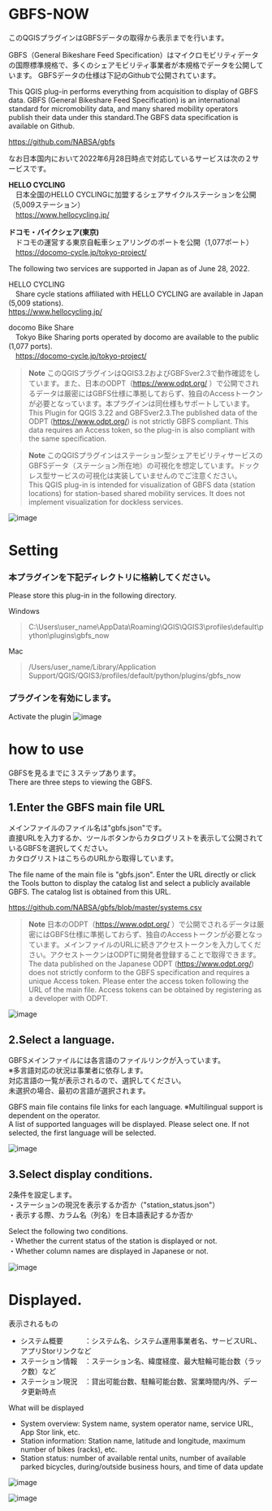 # GBFS-NOW


このQGISプラグインはGBFSデータの取得から表示までを行います。  

GBFS（General Bikeshare Feed Specification）はマイクロモビリティデータの国際標準規格で、多くのシェアモビリティ事業者が本規格でデータを公開しています。  GBFSデータの仕様は下記のGithubで公開されています。  

This QGIS plug-in performs everything from acquisition to display of GBFS data.
GBFS (General Bikeshare Feed Specification) is an international standard for micromobility data, and many shared mobility operators publish their data under this standard.The GBFS data specification is available on Github.  
  
https://github.com/NABSA/gbfs  

なお日本国内において2022年6月28日時点で対応しているサービスは次の２サービスです。

**HELLO CYCLING**  
　日本全国のHELLO CYCLINGに加盟するシェアサイクルステーションを公開（5,009ステーション）  
　https://www.hellocycling.jp/   
    
**ドコモ・バイクシェア(東京)**  
　ドコモの運営する東京自転車シェアリングのポートを公開（1,077ポート）  
　https://docomo-cycle.jp/tokyo-project/  
   
The following two services are supported in Japan as of June 28, 2022.

HELLO CYCLING  
　Share cycle stations affiliated with HELLO CYCLING are available in Japan (5,009 stations).  
  https://www.hellocycling.jp/   
    
docomo Bike Share  
　Tokyo Bike Sharing ports operated by docomo are available to the public (1,077 ports).  
　https://docomo-cycle.jp/tokyo-project/  
 
> **Note**
> このQGISプラグインはQGIS3.2およびGBFSver2.3で動作確認をしています。また、日本のODPT（https://www.odpt.org/ ）で公開でされるデータは厳密にはGBFS仕様に準拠しておらず、独自のAccessトークンが必要となっています。本プラグインは同仕様もサポートしています。  
> This Plugin for QGIS 3.22 and GBFSver2.3.The published data of the ODPT (https://www.odpt.org/) is not strictly GBFS compliant.
This data requires an Access token, so the plug-in is also compliant with the same specification.

> **Note**
> このQGISプラグインはステーション型シェアモビリティサービスのGBFSデータ（ステーション所在地）の可視化を想定しています。ドックレス型サービスの可視化は実装していませんのでご注意ください。  
> This QGIS plug-in is intended for visualization of GBFS data (station locations) for station-based shared mobility services. It does not implement visualization for dockless services.


![image](https://user-images.githubusercontent.com/13606213/176122064-8df71c49-d10f-4c1a-9bd4-653dac7f7f2e.png)



# Setting
### 本プラグインを下記ディレクトリに格納してください。  
Please store this plug-in in the following directory.

Windows
>C:\Users\user_name\AppData\Roaming\QGIS\QGIS3\profiles\default\python\plugins\gbfs_now

Mac
>/Users/user_name/Library/Application Support/QGIS/QGIS3/profiles/default/python/plugins/gbfs_now

### プラグインを有効にします。  
Activate the plugin
![image](https://user-images.githubusercontent.com/13606213/169724659-ce130555-2cfb-4285-b0be-c97a07204646.png)


# how to use
GBFSを見るまでに３ステップあります。  
There are three steps to viewing the GBFS.  
  
## 1.Enter the GBFS main file URL
  
メインファイルのファイル名は"gbfs.json"です。   
直接URLを入力するか、ツールボタンからカタログリストを表示して公開されているGBFSを選択してください。  
カタログリストはこちらのURLから取得しています。  
  
The file name of the main file is "gbfs.json". 
Enter the URL directly or click the Tools button to display the catalog list and select a publicly available GBFS.
The catalog list is obtained from this URL.  

https://github.com/NABSA/gbfs/blob/master/systems.csv  
  
> **Note**
> 日本のODPT（https://www.odpt.org/ ）で公開でされるデータは厳密にはGBFS仕様に準拠しておらず、独自のAccessトークンが必要となっています。メインファイルのURLに続きアクセストークンを入力してください。アクセストークンはODPTに開発者登録することで取得できます。  
> The data published on the Japanese ODPT (https://www.odpt.org/) does not strictly conform to the GBFS specification and requires a unique Access token. Please enter the access token following the URL of the main file. Access tokens can be obtained by registering as a developer with ODPT.

  
![image](https://user-images.githubusercontent.com/13606213/176124772-030c3a76-90fb-427a-ab91-bd4c7701afdd.png)

## 2.Select a language.  
  
GBFSメインファイルには各言語のファイルリンクが入っています。  
※多言語対応の状況は事業者に依存します。  
対応言語の一覧が表示されるので、選択してください。  
未選択の場合、最初の言語が選択されます。  
  
GBFS main file contains file links for each language. ※Multilingual support is dependent on the operator.  
A list of supported languages will be displayed. Please select one. If not selected, the first language will be selected.   


![image](https://user-images.githubusercontent.com/13606213/176124387-3503ad6e-a647-409a-9c3c-a89d4a628f0f.png)
  
## 3.Select display conditions.
  
2条件を設定します。  
・ステーションの現況を表示するか否か（"station_status.json"）  
・表示する際、カラム名（列名）を日本語表記するか否か  
  
Select the following two conditions.  
・Whether the current status of the station is displayed or not.  
・Whether column names are displayed in Japanese or not.  
  
  ![image](https://user-images.githubusercontent.com/13606213/176125157-84de68b0-b93c-4c84-b12b-985754435995.png)


# Displayed.
  
表示されるもの  
- システム概要　　　：システム名、システム運用事業者名、サービスURL、アプリStorリンクなど  
- ステーション情報　：ステーション名、緯度経度、最大駐輪可能台数（ラック数）など  
- ステーション現況　：貸出可能台数、駐輪可能台数、営業時間内/外、データ更新時点

What will be displayed  
- System overview: System name, system operator name, service URL, App Stor link, etc.  
- Station information: Station name, latitude and longitude, maximum number of bikes (racks), etc.  
- Station status: number of available rental units, number of available parked bicycles, during/outside business hours, and time of data update  
  
![image](https://user-images.githubusercontent.com/13606213/176126371-1f34ce41-d145-4223-9249-95b850316080.png)

![image](https://user-images.githubusercontent.com/13606213/176125981-68504f01-3ca0-4319-baec-4b56d75582a2.png)
